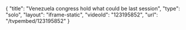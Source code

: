 {
    "title": "Venezuela congress hold what could be last session",
    "type": "solo",
    "layout": "iframe-static",
    "videoId": "123195852",
    "url": "\/tvpembed\/123195852"
}